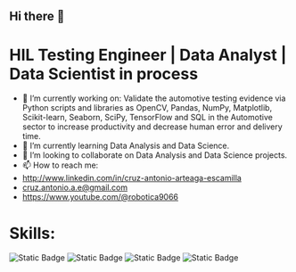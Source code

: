 ## Hi there 👋
# HIL Testing Engineer | Data Analyst | Data Scientist in process

- 🔭 I’m currently working on: Validate the automotive testing evidence via Python scripts and libraries as OpenCV, Pandas, NumPy, Matplotlib,  Scikit-learn, Seaborn, SciPy, TensorFlow and SQL in the Automotive sector to increase productivity and decrease human error and delivery time.
- 🌱 I’m currently learning Data Analysis and Data Science.
- 👯 I’m looking to collaborate on Data Analysis and Data Science projects.
- 📫 How to reach me:
- http://www.linkedin.com/in/cruz-antonio-arteaga-escamilla
- cruz.antonio.a.e@gmail.com
- https://www.youtube.com/@robotica9066

# Skills:
![Static Badge](https://img.shields.io/badge/Python-green)
![Static Badge](https://img.shields.io/badge/SQL-pink)
![Static Badge](https://img.shields.io/badge/C%2FC%2B%2B-blue)
![Static Badge](https://img.shields.io/badge/ROS-gray)
